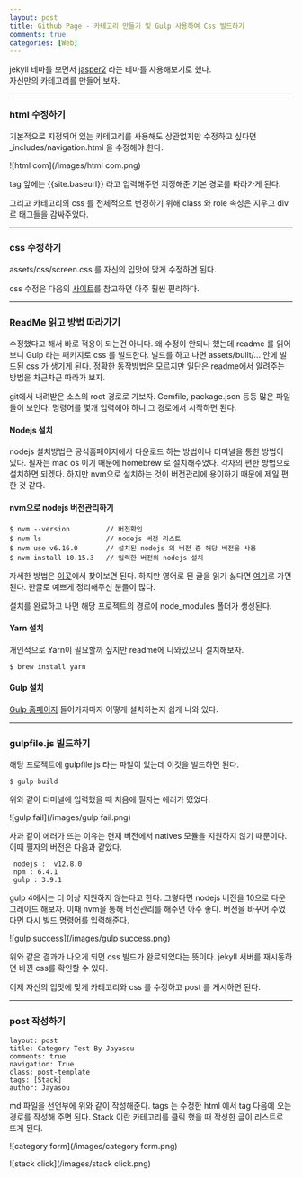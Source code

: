 ```yaml
---
layout: post
title: Github Page - 카테고리 만들기 및 Gulp 사용하여 Css 빌드하기 
comments: true
categories: [Web]
---
```


jekyll 테마를 보면서 [jasper2](https://github.com/jekyller/jasper2) 라는 테마를 사용해보기로 했다.  
자신만의 카테고리를 만들어 보자.

<hr>

### html 수정하기
기본적으로 지정되어 있는 카테고리를 사용해도 상관없지만 수정하고 싶다면 _includes/navigation.html 을 수정해야 한다. 

![html com](/images/html com.png)

tag 앞에는 {{site.baseurl}} 라고 입력해주면 지정해준 기본 경로를 따라가게 된다. 

그리고 카테고리의 css 를 전체적으로 변경하기 위해 class 와 role 속성은 지우고 div 로 태그들을 감싸주었다.


<hr>

### css 수정하기
assets/css/screen.css 를 자신의 입맛에 맞게 수정하면 된다. 

css 수정은 다음의 [사이트](http://jsfiddle.net/SRV36/1633/)를 참고하면 아주 훨씬 편리하다.

<hr>

### ReadMe 읽고 방법 따라가기 
수정했다고 해서 바로 적용이 되는건 아니다. 왜 수정이 안되나 했는데 readme 를 읽어보니 Gulp 라는 패키지로 css 를 빌드한다. 빌드를 하고 나면 assets/built/... 안에 빌드된 css 가 생기게 된다. 정확한 동작방법은 모르지만 일단은 readme에서 알려주는 방법을 차근차근 따라가 보자.

git에서 내려받은 소스의 root 경로로 가보자. Gemfile, package.json 등등 많은 파일들이 보인다. 명령어를 몇개 입력해야 하니 그 경로에서 시작하면 된다.   

#### Nodejs 설치

nodejs 설치방법은 공식홈페이지에서 다운로드 하는 방법이나 터미널을 통한 방법이 있다.
필자는 mac os 이기 때문에 homebrew 로 설치해주었다. 각자의 편한 방법으로 설치하면 되겠다. 하지만 nvm으로 설치하는 것이 버전관리에 용이하기 때문에 제일 편한 것 같다.

#### nvm으로 nodejs 버전관리하기 

~~~
$ nvm --version         // 버전확인
$ nvm ls                // nodejs 버전 리스트
$ nvm use v6.16.0       // 설치된 nodejs 의 버전 중 해당 버전을 사용
$ nvm install 10.15.3   // 입력한 버전의 nodejs 설치
~~~

자세한 방법은 [이곳](https://github.com/nvm-sh/nvm/blob/master/README.md)에서 찾아보면 된다. 하지만 영어로 된 글을 읽기 싫다면 [여기](https://heropy.blog/2018/02/17/node-js-install/)로 가면 된다. 한글로 예쁘게 정리해주신 분들이 많다. 

설치를 완료하고 나면 해당 프로젝트의 경로에 node_modules 폴더가 생성된다.

#### Yarn 설치

개인적으로 Yarn이 필요할까 싶지만 readme에 나와있으니 설치해보자. 
~~~
$ brew install yarn
~~~

#### Gulp 설치

[Gulp 홈페이지](https://gulpjs.com/) 들어가자마자 어떻게 설치하는지 쉽게 나와 있다.

<hr>

### gulpfile.js 빌드하기
해당 프로젝트에 gulpfile.js 라는 파일이 있는데 이것을 빌드하면 된다.
~~~
$ gulp build
~~~
위와 같이 터미널에 입력했을 때 처음에 필자는 에러가 떴었다.

![gulp fail](/images/gulp fail.png)

사과 같이 에러가 뜨는 이유는 현재 버전에서 natives 모듈을 지원하지 않기 때문이다. 이때 필자의 버전은 다음과 같았다. 

~~~
 nodejs :  v12.8.0
 npm : 6.4.1
 gulp : 3.9.1
~~~

 gulp 4에서는 더 이상 지원하지 않는다고 한다. 그렇다면 nodejs 버전을 10으로 다운그레이드 해보자. 이때 nvm을 통해 버전관리를 해주면 아주 좋다. 버전을 바꾸어 주었다면 다시 빌드 명령어를 입력해준다.  
 
 ![gulp success](/images/gulp success.png)
 
 위와 같은 결과가 나오게 되면 css 빌드가 완료되었다는 뜻이다. jekyll 서버를 재시동하면 바뀐 css를 확인할 수 있다. 
 
이제 자신의 입맛에 맞게 카테고리와 css 를 수정하고 post 를 게시하면 된다.

<hr> 

### post 작성하기

~~~
layout: post
title: Category Test By Jayasou
comments: true
navigation: True
class: post-template
tags: [Stack]
author: Jayasou
~~~

md 파일을 선언부에 위와 같이 작성해준다. tags 는 수정한 html 에서 tag 다음에 오는 경로를 작성해 주면 된다. Stack 이란 카테고리를 클릭 했을 때 작성한 글이 리스트로 뜨게 된다. 

![category form](/images/category form.png)

![stack click](/images/stack click.png)


